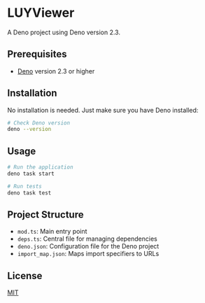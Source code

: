 # LUYViewer

A Deno project using Deno version 2.3.

## Prerequisites

- [Deno](https://deno.land/) version 2.3 or higher

## Installation

No installation is needed. Just make sure you have Deno installed:

```bash
# Check Deno version
deno --version
```

## Usage

```bash
# Run the application
deno task start

# Run tests
deno task test
```

## Project Structure

- `mod.ts`: Main entry point
- `deps.ts`: Central file for managing dependencies
- `deno.json`: Configuration file for the Deno project
- `import_map.json`: Maps import specifiers to URLs

## License

[MIT](LICENSE)